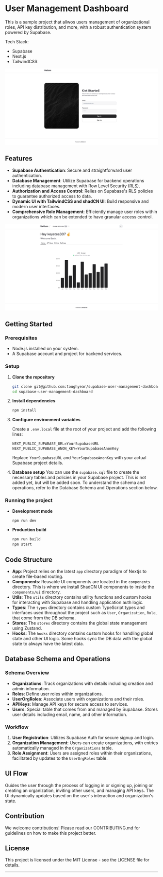 # User Management Dashboard

This is a sample project that allwos users management of organizational roles, API key distribution, and more, with a robust authentication system powered by Supabase.

Tech Stack:

-   Supabase
-   Next.js
-   TailwindCSS

  
![image](https://raw.githubusercontent.com/toughyear/blog-uploads/main/uploads/helium/landing.png)

## Features

-   **Supabase Authentication**: Secure and straightforward user authentication.
-   **Database Management**: Utilize Supabase for backend operations including database management with Row Level Security (RLS).
-   **Authorization and Access Control**: Relies on Supabase's RLS policies to guarantee authorized access to data.
-   **Dynamic UI with TailwindCSS and shadCN UI**: Build responsive and modern user interfaces.
-   **Comprehensive Role Management**: Efficiently manage user roles within organizations which can be extended to have granular access control.

![image](https://raw.githubusercontent.com/toughyear/blog-uploads/main/uploads/helium/dashboard.png)

## Getting Started

### Prerequisites

-   Node.js installed on your system.
-   A Supabase account and project for backend services.

### Setup

1. **Clone the repository**

    ```bash
    git clone git@github.com:toughyear/supabase-user-management-dashboard.git
    cd supabase-user-management-dashboard
    ```

2. **Install dependencies**

    ```bash
    npm install
    ```

3. **Configure environment variables**

    Create a `.env.local` file at the root of your project and add the following lines:

    ```plaintext
    NEXT_PUBLIC_SUPABASE_URL=YourSupabaseURL
    NEXT_PUBLIC_SUPABASE_ANON_KEY=YourSupabaseAnonKey
    ```

    Replace `YourSupabaseURL` and `YourSupabaseAnonKey` with your actual Supabase project details.

4. **Database setup**
   You can use the `supabase.sql` file to create the necessary tables and policies in your Supabase project. This is not added yet, but will be added soon. To understand the schema and operations, refer to the Database Schema and Operations section below.

### Running the project

-   **Development mode**

    ```bash
    npm run dev
    ```

-   **Production build**

    ```bash
    npm run build
    npm start
    ```

## Code Structure

-   **App**: Project relies on the latest `app` directory paradigm of Nextjs to create file-based routing.
-   **Components**: Reusable UI components are located in the `components` directory. This is where we install ShadCN UI components to inside the `components/ui` directory.
-   **Utils**: The `utils` directory contains utility functions and custom hooks for interacting with Supabase and handling application auth logic.
-   **Types**: The `types` directory contains custom TypeScript types and interfaces used throughout the project such as `User`, `Organization`, `Role`, that come from the DB schema.
-   **Stores**: The `stores` directory contains the global state management using Zustand.
-   **Hooks**: The `hooks` directory contains custom hooks for handling global state and other UI logic. Some hooks sync the DB data with the global state to always have the latest data.

## Database Schema and Operations

### Schema Overview

-   **Organizations**: Track organizations with details including creation and admin information.
-   **Roles**: Define user roles within organizations.
-   **UserOrgRoles**: Associate users with organizations and their roles.
-   **APIKeys**: Manage API keys for secure access to services.
-   **Users**: Special table that comes from and managed by Supabase. Stores user details including email, name, and other information.

### Workflow

1. **User Registration**: Utilizes Supabase Auth for secure signup and login.
2. **Organization Management**: Users can create organizations, with entries automatically managed in the `Organizations` table.
3. **Role Assignment**: Users are assigned roles within their organizations, facilitated by updates to the `UserOrgRoles` table.

## UI Flow

Guides the user through the process of logging in or signing up, joining or creating an organization, inviting other users, and managing API keys. The UI dynamically updates based on the user's interaction and organization's state.

## Contribution

We welcome contributions! Please read our CONTRIBUTING.md for guidelines on how to make this project better.

## License

This project is licensed under the MIT License - see the LICENSE file for details.

---

